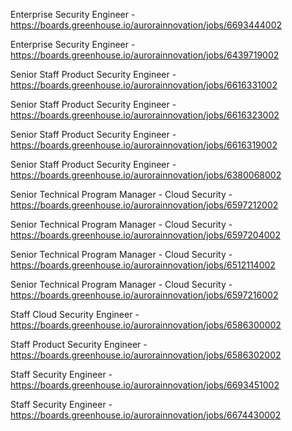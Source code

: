Enterprise Security Engineer - https://boards.greenhouse.io/aurorainnovation/jobs/6693444002

Enterprise Security Engineer - https://boards.greenhouse.io/aurorainnovation/jobs/6439719002

Senior Staff Product Security Engineer - https://boards.greenhouse.io/aurorainnovation/jobs/6616331002

Senior Staff Product Security Engineer - https://boards.greenhouse.io/aurorainnovation/jobs/6616323002

Senior Staff Product Security Engineer - https://boards.greenhouse.io/aurorainnovation/jobs/6616319002

Senior Staff Product Security Engineer - https://boards.greenhouse.io/aurorainnovation/jobs/6380068002

Senior Technical Program Manager - Cloud Security - https://boards.greenhouse.io/aurorainnovation/jobs/6597212002

Senior Technical Program Manager - Cloud Security - https://boards.greenhouse.io/aurorainnovation/jobs/6597204002

Senior Technical Program Manager - Cloud Security - https://boards.greenhouse.io/aurorainnovation/jobs/6512114002

Senior Technical Program Manager - Cloud Security - https://boards.greenhouse.io/aurorainnovation/jobs/6597216002

Staff Cloud Security Engineer - https://boards.greenhouse.io/aurorainnovation/jobs/6586300002

Staff Product Security Engineer - https://boards.greenhouse.io/aurorainnovation/jobs/6586302002

Staff Security Engineer - https://boards.greenhouse.io/aurorainnovation/jobs/6693451002

Staff Security Engineer - https://boards.greenhouse.io/aurorainnovation/jobs/6674430002

